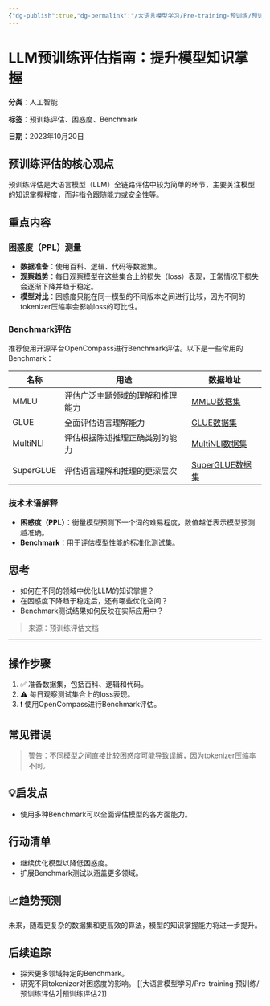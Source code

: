 ```yaml
---
{"dg-publish":true,"dg-permalink":"/大语言模型学习/Pre-training-预训练/预训练评估","dg-home":false,"dg-description":"在此输入笔记的描述","dg-hide":false,"dg-hide-title":false,"dg-show-backlinks":true,"dg-show-local-graph":true,"dg-show-inline-title":true,"dg-pinned":false,"dg-passphrase":"在此输入访问密码","dg-enable-mathjax":false,"dg-enable-mermaid":false,"dg-enable-uml":false,"dg-note-icon":0,"dg-enable-dataview":false,"tags":["NLP"],"permalink":"/大语言模型学习/Pre-training-预训练/预训练评估/","dgShowBacklinks":true,"dgShowLocalGraph":true,"dgShowInlineTitle":true,"dgPassFrontmatter":true,"noteIcon":0,"created":"2025-04-10T21:49:30.985+08:00","updated":"2025-04-10T21:53:10.865+08:00"}
---
```




# LLM预训练评估指南：提升模型知识掌握
**分类**：人工智能

**标签**：预训练评估、困惑度、Benchmark

**日期**：2023年10月20日

## 预训练评估的核心观点
预训练评估是大语言模型（LLM）全链路评估中较为简单的环节，主要关注模型的知识掌握程度，而非指令跟随能力或安全性等。


## 重点内容

### 困惑度（PPL）测量
- **数据准备**：使用百科、逻辑、代码等数据集。
- **观察趋势**：每日观察模型在这些集合上的损失（loss）表现，正常情况下损失会逐渐下降并趋于稳定。
- **模型对比**：困惑度只能在同一模型的不同版本之间进行比较，因为不同的tokenizer压缩率会影响loss的可比性。


### Benchmark评估
推荐使用开源平台OpenCompass进行Benchmark评估。以下是一些常用的Benchmark：

| 名称     | 用途                            | 数据地址 |
|----------|---------------------------------|----------|
| MMLU     | 评估广泛主题领域的理解和推理能力 | [MMLU数据集](https://github.com/hendrycks/test) |
| GLUE     | 全面评估语言理解能力             | [GLUE数据集](https://huggingface.co/datasets/nyu-mll/glue) |
| MultiNLI | 评估根据陈述推理正确类别的能力   | [MultiNLI数据集](https://huggingface.co/datasets/multi_nli) |
| SuperGLUE| 评估语言理解和推理的更深层次     | [SuperGLUE数据集](https://huggingface.co/datasets/super_glue) |


### 技术术语解释
- **困惑度（PPL）**：衡量模型预测下一个词的难易程度，数值越低表示模型预测越准确。
- **Benchmark**：用于评估模型性能的标准化测试集。


## 思考
- 如何在不同的领域中优化LLM的知识掌握？
- 在困惑度下降趋于稳定后，还有哪些优化空间？
- Benchmark测试结果如何反映在实际应用中？

> 来源：预训练评估文档

---


## 操作步骤
1. ✅ 准备数据集，包括百科、逻辑和代码。
2. ⚠ 每日观察测试集合上的loss表现。
3. ❗ 使用OpenCompass进行Benchmark评估。


## 常见错误
> 警告：不同模型之间直接比较困惑度可能导致误解，因为tokenizer压缩率不同。


## 💡启发点
- 使用多种Benchmark可以全面评估模型的各方面能力。


## 行动清单
- 继续优化模型以降低困惑度。
- 扩展Benchmark测试以涵盖更多领域。


## 📈趋势预测
未来，随着更复杂的数据集和更高效的算法，模型的知识掌握能力将进一步提升。


## 后续追踪
- 探索更多领域特定的Benchmark。
- 研究不同tokenizer对困惑度的影响。
[[大语言模型学习/Pre-training 预训练/预训练评估2\|预训练评估2]]
